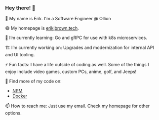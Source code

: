 ### Hey there! 👋

🎊 My name is Erik. I'm a Software Engineer @ Ollion

😄 My homepage is [erikjbrown.tech](https://erikjbrown.tech).

🌱 I’m currently learning:
Go and gRPC for use with k8s microservices.

🏗️ I’m currently working on:
Upgrades and modernization for internal API and UI tooling.

⚡ Fun facts:
I have a life outside of coding as well. Some of the things I enjoy include video games, custom PCs, anime, golf, and Jeeps! 

🎢 Find more of my code on:
- [NPM](https://www.npmjs.com/~erkjbro)
- [Docker](https://hub.docker.com/u/erkjbro)

📫 How to reach me: 
Just use my email. Check my homepage for other options.

<!--
**erkjbro/erkjbro** is a ✨ _special_ ✨ repository because its `README.md` (this file) appears on your GitHub profile.

Here are some ideas to get you started:

- 🏗️ I’m currently working on ...
- 🌱 I’m currently learning ...
- 👯 I’m looking to collaborate on ...
- 🤔 I’m looking for help with ...
- 💬 Ask me about ...
- 📫 How to reach me: ...
- 😄 Pronouns: ...
- ⚡ Fun fact: ...
-->
